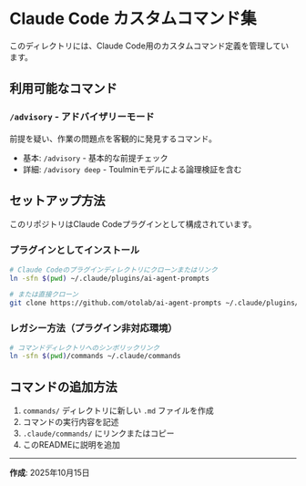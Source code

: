 # Claude Code カスタムコマンド集

このディレクトリには、Claude Code用のカスタムコマンド定義を管理しています。

## 利用可能なコマンド

### `/advisory` - アドバイザリーモード
前提を疑い、作業の問題点を客観的に発見するコマンド。
- 基本: `/advisory` - 基本的な前提チェック
- 詳細: `/advisory deep` - Toulminモデルによる論理検証を含む

## セットアップ方法

このリポジトリはClaude Codeプラグインとして構成されています。

### プラグインとしてインストール
```bash
# Claude Codeのプラグインディレクトリにクローンまたはリンク
ln -sfn $(pwd) ~/.claude/plugins/ai-agent-prompts

# または直接クローン
git clone https://github.com/otolab/ai-agent-prompts ~/.claude/plugins/ai-agent-prompts
```

### レガシー方法（プラグイン非対応環境）
```bash
# コマンドディレクトリへのシンボリックリンク
ln -sfn $(pwd)/commands ~/.claude/commands
```

## コマンドの追加方法
1. `commands/` ディレクトリに新しい `.md` ファイルを作成
2. コマンドの実行内容を記述
3. `.claude/commands/` にリンクまたはコピー
4. このREADMEに説明を追加

---
**作成**: 2025年10月15日